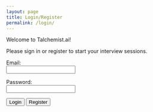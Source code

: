 ```yaml
---
layout: page
title: Login/Register
permalink: /login/
---
```

<script type="module" src="/assets/js/firebase.js"></script>

Welcome to Talchemist.ai!

Please sign in or register to start your interview sessions.

<form>
  <label>Email:</label><br>
  <input type="email" id="email"><br>

  <label>Password:</label><br>
  <input type="password" id="password"><br>

  <button type="button" onclick="loginUser(email.value, password.value)">Login</button>
  <button type="button" onclick="registerUser(email.value, password.value)">Register</button>
</form>
